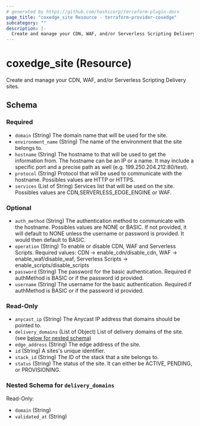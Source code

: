 ```yaml
---
# generated by https://github.com/hashicorp/terraform-plugin-docs
page_title: "coxedge_site Resource - terraform-provider-coxedge"
subcategory: ""
description: |-
  Create and manage your CDN, WAF, and/or Serverless Scripting Delivery sites.
---
```


# coxedge_site (Resource)

Create and manage your CDN, WAF, and/or Serverless Scripting Delivery sites.



<!-- schema generated by tfplugindocs -->
## Schema

### Required

- `domain` (String) The domain name that will be used for the site.
- `environment_name` (String) The name of the environment that the site belongs to.
- `hostname` (String) The hostname to that will be used to get the information from. The hostname can be an IP or a name. It may include a specific port and a precise path as well (e.g. 199.250.204.212:80/test).
- `protocol` (String) Protocol that will be used to communicate with the hostname. Possibles values are HTTP or HTTPS.
- `services` (List of String) Services list that will be used on the site. Possibles values are CDN,SERVERLESS_EDGE_ENGINE or WAF.

### Optional

- `auth_method` (String) The authentication method to communicate with the hostname. Possibles values are NONE or BASIC. If not provided, it will default to NONE unless the username or password is provided. It would then default to BASIC.
- `operation` (String) To enable or disable CDN, WAF and Serverless Scripts. Required values: CDN -> enable_cdn/disable_cdn, WAF -> enable_waf/disable_waf, Serverless Scripts -> enable_scripts/disable_scripts
- `password` (String) The password for the basic authentication. Required if authMethod is BASIC or if the password id provided.
- `username` (String) The username for the basic authentication. Required if authMethod is BASIC or if the password id provided.

### Read-Only

- `anycast_ip` (String) The Anycast IP address that domains should be pointed to.
- `delivery_domains` (List of Object) List of delivery domains of the site. (see [below for nested schema](#nestedatt--delivery_domains))
- `edge_address` (String) The edge address of the site.
- `id` (String) A sites's unique identifier.
- `stack_id` (String) The ID of the stack that a site belongs to.
- `status` (String) The status of the site. It can either be ACTIVE, PENDING, or PROVISIONING.

<a id="nestedatt--delivery_domains"></a>
### Nested Schema for `delivery_domains`

Read-Only:

- `domain` (String)
- `validated_at` (String)



